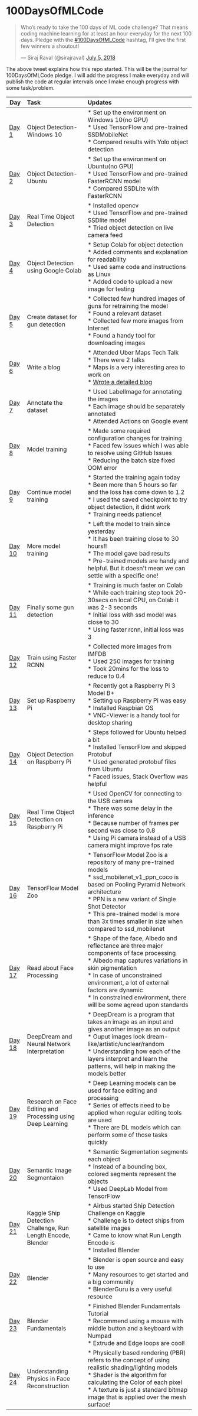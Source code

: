 # 100DaysOfMLCode  

<blockquote class="twitter-tweet" data-lang="en"><p lang="en" dir="ltr">Who’s ready to take the 100 days of ML code challenge? That means coding machine learning for at least an hour everyday for the next 100 days. Pledge with the <a href="https://twitter.com/hashtag/100DaysOfMLCode?src=hash&amp;ref_src=twsrc%5Etfw">#100DaysOfMLCode</a> hashtag, I’ll give the first few winners a shoutout!</p>&mdash; Siraj Raval (@sirajraval) <a href="https://twitter.com/sirajraval/status/1014758160572141568?ref_src=twsrc%5Etfw">July 5, 2018</a></blockquote>

The above tweet explains how this repo started. This will be the journal for 100DaysOfMLCode pledge. I will add the progress I make everyday and will publish the code at regular intervals once I make enough progress with some task/problem.  

| Day        | Task           |   Updates      |   
| ------------- |:-------------|  :---------------- |  
| [Day 1](https://github.com/theimgclist/100DaysOfMLCode/tree/master/Day1) | Object Detection-Windows 10 |* Set up the environment on Windows 10(no GPU) </br> * Used TensorFlow and pre-trained SSDMobileNet </br> * Compared results with Yolo object detection |  
| [Day 2](https://github.com/theimgclist/100DaysOfMLCode/tree/master/Day2) | Object Detection-Ubuntu |* Set up the environment on Ubuntu(no GPU) </br> * Used TensorFlow and pre-trained FasterRCNN model </br> * Compared SSDLite with FasterRCNN |  
| [Day 3](https://github.com/theimgclist/100DaysOfMLCode/tree/master/Day3) | Real Time Object Detection |* Installed opencv </br> * Used TensorFlow and pre-trained SSDlite model </br> * Tried object detection on live camera feed |  
| [Day 4](https://github.com/theimgclist/100DaysOfMLCode/tree/master/Day4) | Object Detection using Google Colab |* Setup Colab for object detection</br> * Added comments and explanation for readability </br> * Used same code and instructions as Linux </br> * Added code to upload a new image for testing |  
| [Day 5](https://github.com/theimgclist/100DaysOfMLCode/tree/master/Day5) | Create dataset for gun detection |* Collected few hundred images of guns for retraining the model </br> * Found a relevant dataset</br> * Collected few more images from Internet </br> * Found a handy tool for downloading images |  
| [Day 6](https://github.com/theimgclist/100DaysOfMLCode/tree/master/Day6) | Write a blog |* Attended Uber Maps Tech Talk </br> * There were 2 talks</br> * Maps is a very interesting area to work on </br> * [Wrote a detailed blog](https://t.co/T2rpS2ICz1)|  
| [Day 7](https://github.com/theimgclist/100DaysOfMLCode/tree/master/Day7) | Annotate the dataset |* Used LabelImage for annotating the images </br> * Each image should be separately annotated</br> * Attended Actions on Google event |  
| [Day 8](https://github.com/theimgclist/100DaysOfMLCode/tree/master/Day8) | Model training |* Made some required configuration changes for training </br> * Faced few issues which I was able to resolve using GitHub Issues</br> * Reducing the batch size fixed OOM error|  
| [Day 9](https://github.com/theimgclist/100DaysOfMLCode/tree/master/Day9) | Continue model training |* Started the training again today  </br> * Been more than 5 hours so far and the loss has come down to 1.2</br> * I used the saved checkpoint to try object detection, it didnt work</br> * Training needs patience!|  
| [Day 10](https://github.com/theimgclist/100DaysOfMLCode/tree/master/Day10) | More model training |* Left the model to train since yesterday</br> * It has been training close to 30 hours!! </br> * The model gave bad results </br> * Pre-trained models are handy and helpful. But it doesn't mean we can settle with a specific one!|  
| [Day 11](https://github.com/theimgclist/100DaysOfMLCode/tree/master/Day11) | Finally some gun detection |* Training is much faster on Colab</br> * While each training step took 20-30secs on local CPU, on Colab it was 2-3 seconds </br> * Initial loss with ssd model was close to 30 </br> * Using faster rcnn, initial loss was 3 |  
| [Day 12](https://github.com/theimgclist/100DaysOfMLCode/tree/master/Day12) | Train using Faster RCNN |* Collected more images from IMFDB</br> * Used 250 images for training</br> * Took 20mins for the loss to reduce to 0.4 |   
| [Day 13](https://github.com/theimgclist/100DaysOfMLCode/tree/master/Day13) | Set up Raspberry Pi |* Recently got a Raspberry Pi 3 Model B+</br> * Setting up Raspberry Pi was easy </br> * Installed Raspbian OS</br> * VNC-Viewer is a handy tool for desktop sharing |  
| [Day 14](https://github.com/theimgclist/100DaysOfMLCode/tree/master/Day14) | Object Detection on Raspberry Pi |* Steps followed for Ubuntu helped a bit</br> * Installed TensorFlow and skipped Protobuf </br> * Used generated protobuf files from Ubuntu</br> * Faced issues, Stack Overflow was helpful |  
| [Day 15](https://github.com/theimgclist/100DaysOfMLCode/tree/master/Day15) | Real Time Object Detection on Raspberry Pi |* Used OpenCV for connecting to the USB camera </br> * There was some delay in the inference </br> * Because number of frames per second was close to 0.8 </br> * Using Pi camera instead of a USB camera might improve fps rate  |  
| [Day 16](https://github.com/theimgclist/100DaysOfMLCode/tree/master/Day16) | TensorFlow Model Zoo |* TensorFlow Model Zoo is a repository of many pre-trained models </br> * ssd_mobilenet_v1_ppn_coco is based on Pooling Pyramid Network architecture</br> * PPN is a new variant of Single Shot Detector </br> * This pre-trained model is more than 3x times smaller in size when compared to ssd_mobilenet|  
| [Day 17](https://github.com/theimgclist/100DaysOfMLCode/tree/master/Day17) | Read about Face Processing |* Shape of the face, Albedo and reflectance are three major components of face processing </br> * Albedo map captures variations in skin pigmentation</br> * In case of unconstrained environment, a lot of external factors are dynamic </br> * In constrained environment, there will be some agreed upon standards |  
| [Day 18](https://github.com/theimgclist/100DaysOfMLCode/tree/master/Day18) | DeepDream and Neural Network Interpretation |* DeepDream is a program that takes an image as an input and gives another image as an output </br> * Ouput images look dream-like/artistic/unclear/random</br> * Understanding how each of the layers interpret and learn the patterns, will help in making the models better |  
| [Day 19](https://github.com/theimgclist/100DaysOfMLCode/tree/master/Day19) | Research on Face Editing and Processing using Deep Learning |* Deep Learning models can be used for face editing and processing </br> * Series of effects need to be applied when regular editing tools are used</br> * There are DL models which can perform some of those tasks quickly |  
| [Day 20](https://github.com/theimgclist/100DaysOfMLCode/tree/master/Day20) | Semantic Image Segmentaion |* Semantic Segmentation segments each object </br> * Instead of a bounding box, colored segments represent the objects</br> * Used DeepLab Model from TensorFlow |  
| [Day 21](https://github.com/theimgclist/100DaysOfMLCode/tree/master/Day21) | Kaggle Ship Detection Challenge, Run Length Encode, Blender |* Airbus started Ship Detection Challenge on Kaggle </br> * Challenge is to detect ships from satellite images</br> * Came to know what Run Length Encode is </br> * Installed Blender |  
| [Day 22](https://github.com/theimgclist/100DaysOfMLCode/tree/master/Day22) | Blender |* Blender is open source and easy to use </br> * Many resources to get started and a big community</br> * BlenderGuru is a very useful resource |   
| [Day 23](https://github.com/theimgclist/100DaysOfMLCode/tree/master/Day23) | Blender Fundamentals|* Finished Blender Fundamentals Tutorial </br> * Recommend using a mouse with middle button and a keyboard with Numpad</br> * Extrude and Edge loops are cool! |   
| [Day 24](https://github.com/theimgclist/100DaysOfMLCode/tree/master/Day24) | Understanding Physics in Face Reconstruction |* Physically based rendering (PBR) refers to the concept of using realistic shading/lighting models </br> * Shader is the algorithm for calculating the Color of each pixel</br> * A texture is just a standard bitmap image that is applied over the mesh surface! | 